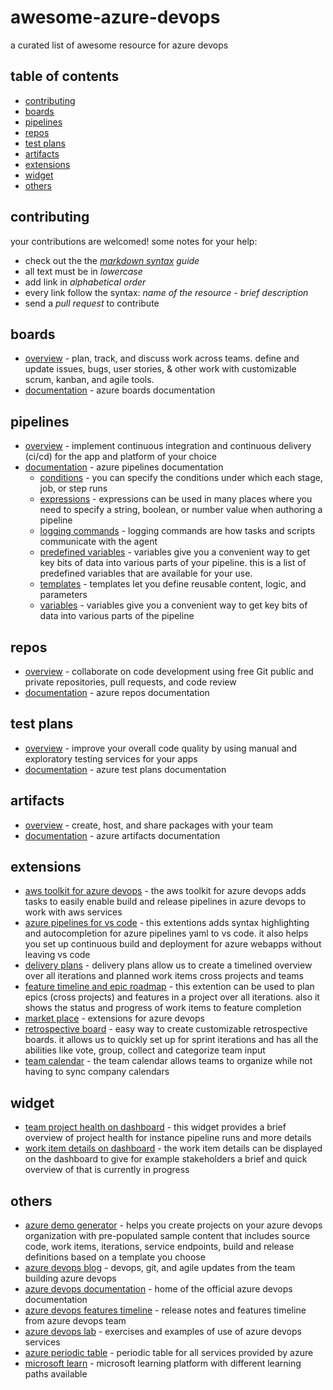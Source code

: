 # awesome-azure-devops

a curated list of awesome resource for azure devops

## table of contents

* [contributing](#contributing)
* [boards](#boards)
* [pipelines](#pipelines)
* [repos](#repos)
* [test plans](#test-plans)
* [artifacts](#artifacts)
* [extensions](#extensions)
* [widget](#widget)
* [others](#others)

## contributing
your contributions are welcomed!
some notes for your help:
* check out the the _[markdown syntax](https://guides.github.com/features/mastering-markdown/) guide_
* all text must be in _lowercase_
* add link in _alphabetical order_
* every link follow the syntax: _name of the resource - brief description_
* send a _pull request_ to contribute

## boards
* [overview](https://azure.microsoft.com/en-us/services/devops/boards) - plan, track, and discuss work across teams. define and update issues, bugs, user stories, & other work with customizable scrum, kanban, and agile tools.
* [documentation](https://docs.microsoft.com/en-us/azure/devops/boards/index?view=azdevops) - azure boards documentation

## pipelines
* [overview](https://azure.microsoft.com/en-us/services/devops/pipelines/) - implement continuous integration and continuous delivery (ci/cd) for the app and platform of your choice
* [documentation](https://docs.microsoft.com/en-us/azure/devops/pipelines/index?view=azdevops) - azure pipelines documentation
  * [conditions](https://docs.microsoft.com/en-us/azure/devops/pipelines/process/conditions?view=azure-devops&tabs=yaml) - you can specify the conditions under which each stage, job, or step runs
  * [expressions](https://docs.microsoft.com/en-us/azure/devops/pipelines/process/expressions?view=azure-devops) - expressions can be used in many places where you need to specify a string, boolean, or number value when authoring a pipeline
  * [logging commands](https://docs.microsoft.com/en-us/azure/devops/pipelines/scripts/logging-commands?view=azure-devops&tabs=bash) - logging commands are how tasks and scripts communicate with the agent
  * [predefined variables](https://docs.microsoft.com/en-us/azure/devops/pipelines/build/variables?view=azure-devops&tabs=yaml) - variables give you a convenient way to get key bits of data into various parts of your pipeline. this is a list of predefined variables that are available for your use.
  * [templates](https://docs.microsoft.com/en-us/azure/devops/pipelines/process/templates?view=azure-devops) - templates let you define reusable content, logic, and parameters
  * [variables](https://docs.microsoft.com/en-us/azure/devops/pipelines/process/variables?view=azure-devops&tabs=yaml%2Cbatch) - variables give you a convenient way to get key bits of data into various parts of the pipeline

## repos
* [overview](https://azure.microsoft.com/en-us/services/devops/repos/) - collaborate on code development using free Git public and private repositories, pull requests, and code review
* [documentation](https://docs.microsoft.com/en-us/azure/devops/repos/index?view=azdevops) - azure repos documentation

## test plans
* [overview](https://azure.microsoft.com/en-us/services/devops/test-plans/) - improve your overall code quality by using manual and exploratory testing services for your apps
* [documentation](https://docs.microsoft.com/en-us/azure/devops/test/index-tp?view=azdevops) - azure test plans documentation

## artifacts
* [overview](https://azure.microsoft.com/en-us/services/devops/artifacts/) - create, host, and share packages with your team
* [documentation](https://docs.microsoft.com/en-us/azure/devops/artifacts/index?view=azdevops) - azure artifacts documentation

## extensions
* [aws toolkit for azure devops](https://marketplace.visualstudio.com/items?itemname=amazonwebservices.aws-vsts-tools) - the aws toolkit for azure devops adds tasks to easily enable build and release pipelines in azure devops to work with aws services
* [azure pipelines for vs code](https://marketplace.visualstudio.com/items?itemName=ms-azure-devops.azure-pipelines) - this extentions adds syntax highlighting and autocompletion for azure pipelines yaml to vs code. it also helps you set up continuous build and deployment for azure webapps without leaving vs code
* [delivery plans](https://marketplace.visualstudio.com/items?itemname=ms.vss-plans) - delivery plans allow us to create a timelined overview over all iterations and planned work items cross projects and teams
* [feature timeline and epic roadmap](https://marketplace.visualstudio.com/items?itemname=ms-devlabs.workitem-feature-timeline-extension) - this extention can be used to plan epics (cross projects) and features in a project over all iterations. also it shows the status and progress of work items to feature completion
* [market place](https://marketplace.visualstudio.com/azuredevops) - extensions for azure devops
* [retrospective board](https://marketplace.visualstudio.com/items?itemname=ms-devlabs.team-retrospectives) - easy way to create customizable retrospective boards. it allows us to quickly set up for sprint iterations and has all the abilities like vote, group, collect and categorize team input
* [team calendar](https://marketplace.visualstudio.com/items?itemname=ms-devlabs.team-calendar) - the team calendar allows teams to organize while not having to sync company calendars

## widget
* [team project health on dashboard](https://marketplace.visualstudio.com/items?itemname=ms-devlabs.teamprojecthealth) - this widget provides a brief overview of project health for instance pipeline runs and more details
* [work item details on dashboard](https://marketplace.visualstudio.com/items?itemname=ms-devlabs.workitemdetails) - the work item details can be displayed on the dashboard to give for example stakeholders a brief and quick overview of that is currently in progress

## others
* [azure demo generator](https://azuredevopsdemogenerator.azurewebsites.net/) - helps you create projects on your azure devops organization with pre-populated sample content that includes source code, work items, iterations, service endpoints, build and release definitions based on a template you choose
* [azure devops blog](https://devblogs.microsoft.com/devops/) - devops, git, and agile updates from the team building azure devops
* [azure devops documentation](https://github.com/MicrosoftDocs/azure-devops-docs) -  home of the official azure devops documentation
* [azure devops features timeline](https://docs.microsoft.com/en-us/azure/devops/release-notes/) - release notes and features timeline from azure devops team
* [azure devops lab](https://azuredevopslabs.com/) - exercises and examples of use of azure devops services
* [azure periodic table](http://www.concurrency.com/landing/azure-periodic-table) - periodic table for all services provided by azure
* [microsoft learn](https://docs.microsoft.com/en-us/learn/) - microsoft learning platform with different learning paths available
